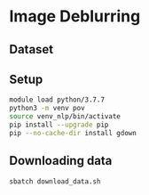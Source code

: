 # Image Deblurring
## Dataset

## Setup
``````bash
module load python/3.7.7
python3 -m venv pov
source venv_nlp/bin/activate
pip install --upgrade pip
pip --no-cache-dir install gdown
``````
## Downloading data
``````bash
sbatch download_data.sh
``````

